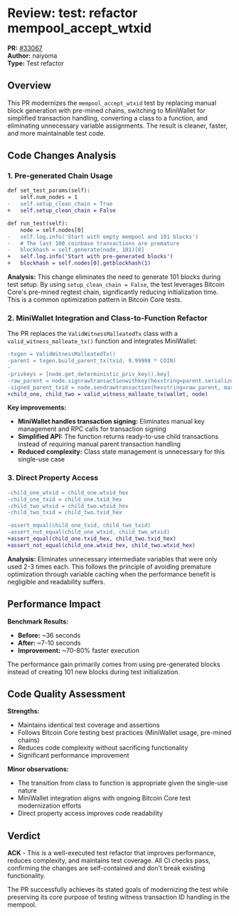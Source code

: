 # Review: test: refactor mempool_accept_wtxid

**PR:** [#33067](https://github.com/bitcoin/bitcoin/pull/33067)  
**Author:** naiyoma  
**Type:** Test refactor

## Overview

This PR modernizes the `mempool_accept_wtxid` test by replacing manual block generation with pre-mined chains, switching to MiniWallet for simplified transaction handling, converting a class to a function, and eliminating unnecessary variable assignments. The result is cleaner, faster, and more maintainable test code.

## Code Changes Analysis

### 1. Pre-generated Chain Usage

```diff
def set_test_params(self):
    self.num_nodes = 1
-   self.setup_clean_chain = True
+   self.setup_clean_chain = False

def run_test(self):
    node = self.nodes[0]
-   self.log.info('Start with empty mempool and 101 blocks')
-   # The last 100 coinbase transactions are premature
-   blockhash = self.generate(node, 101)[0]
+   self.log.info('Start with pre-generated blocks')
+   blockhash = self.nodes[0].getblockhash(1)
```

**Analysis:** This change eliminates the need to generate 101 blocks during test setup. By using `setup_clean_chain = False`, the test leverages Bitcoin Core's pre-mined regtest chain, significantly reducing initialization time. This is a common optimization pattern in Bitcoin Core tests.

### 2. MiniWallet Integration and Class-to-Function Refactor

The PR replaces the `ValidWitnessMalleatedTx` class with a `valid_witness_malleate_tx()` function and integrates MiniWallet:

```diff
-txgen = ValidWitnessMalleatedTx()
-parent = txgen.build_parent_tx(txid, 9.99998 * COIN)
-
-privkeys = [node.get_deterministic_priv_key().key]
-raw_parent = node.signrawtransactionwithkey(hexstring=parent.serialize().hex(), privkeys=privkeys)['hex']
-signed_parent_txid = node.sendrawtransaction(hexstring=raw_parent, maxfeerate=0)
+child_one, child_two = valid_witness_malleate_tx(wallet, node)
```

**Key improvements:**

- **MiniWallet handles transaction signing:** Eliminates manual key management and RPC calls for transaction signing
- **Simplified API:** The function returns ready-to-use child transactions instead of requiring manual parent transaction handling
- **Reduced complexity:** Class state management is unnecessary for this single-use case

### 3. Direct Property Access

```diff
-child_one_wtxid = child_one.wtxid_hex
-child_one_txid = child_one.txid_hex
-child_two_wtxid = child_two.wtxid_hex
-child_two_txid = child_two.txid_hex

-assert_equal(child_one_txid, child_two_txid)
-assert_not_equal(child_one_wtxid, child_two_wtxid)
+assert_equal(child_one.txid_hex, child_two.txid_hex)
+assert_not_equal(child_one.wtxid_hex, child_two.wtxid_hex)
```

**Analysis:** Eliminates unnecessary intermediate variables that were only used 2-3 times each. This follows the principle of avoiding premature optimization through variable caching when the performance benefit is negligible and readability suffers.

## Performance Impact

**Benchmark Results:**

- **Before:** ~36 seconds
- **After:** ~7-10 seconds
- **Improvement:** ~70-80% faster execution

The performance gain primarily comes from using pre-generated blocks instead of creating 101 new blocks during test initialization.

## Code Quality Assessment

**Strengths:**

- Maintains identical test coverage and assertions
- Follows Bitcoin Core testing best practices (MiniWallet usage, pre-mined chains)
- Reduces code complexity without sacrificing functionality
- Significant performance improvement

**Minor observations:**

- The transition from class to function is appropriate given the single-use nature
- MiniWallet integration aligns with ongoing Bitcoin Core test modernization efforts
- Direct property access improves code readability

## Verdict

**ACK** - This is a well-executed test refactor that improves performance, reduces complexity, and maintains test coverage. All CI checks pass, confirming the changes are self-contained and don't break existing functionality.

The PR successfully achieves its stated goals of modernizing the test while preserving its core purpose of testing witness transaction ID handling in the mempool.